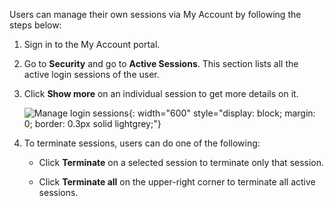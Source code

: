<!-- markdownlint-disable-next-line -->

Users can manage their own sessions via My Account by following the steps below:

1. Sign in to the My Account portal.

2. Go to **Security** and go to **Active Sessions**. This section lists all the active login sessions of the user.

3. Click **Show more** on an individual session to get more details on it.

    ![Manage login sessions]({{base_path}}/assets/img/guides/organization/self-service/myaccount/manage-login-sessions.png){: width="600" style="display: block; margin: 0; border: 0.3px solid lightgrey;"}

4. To terminate sessions, users can do one of the following:

    - Click **Terminate** on a selected session to terminate only that session.

    - Click **Terminate all** on the upper-right corner to terminate all active sessions.